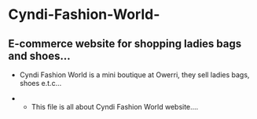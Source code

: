 # Cyndi-Fashion-World-
## E-commerce website for shopping ladies bags and shoes...

- Cyndi Fashion World is a mini boutique at Owerri, they sell ladies bags, shoes e.t.c...

 - -  This file is all about Cyndi Fashion World website....
